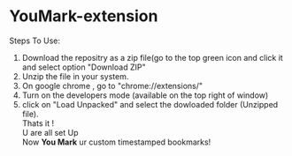 # YouMark-extension

Steps To Use:

1. Download the repositry as a zip file(go to the top green icon and click it and  select option "Download ZIP"
2. Unzip the file in your system.
3. On google chrome , go to "chrome://extensions/"
4. Turn on the developers mode (available on the top right of window)
5. click on "Load Unpacked" and select the dowloaded folder (Unzipped file).  
Thats it !  
U are all set Up   
Now **You Mark** ur custom timestamped bookmarks!
